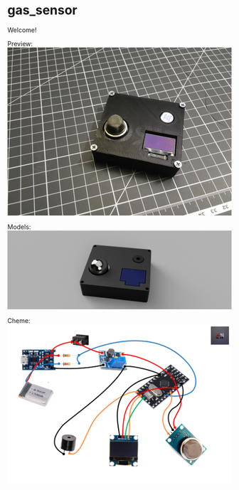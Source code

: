 # gas_sensor

Welcome!

Preview:
![preview](https://raw.githubusercontent.com/electro-nick/gas_sensor/master/images/IMG_1299.jpeg)

Models:
![model](https://raw.githubusercontent.com/electro-nick/gas_sensor/master/models/GAS%20v9.png)

Cheme:
![cheme](https://raw.githubusercontent.com/electro-nick/gas_sensor/master/Схемма.png)
